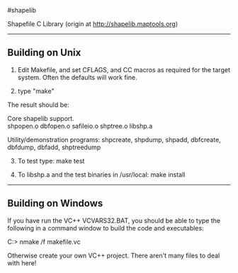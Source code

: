 
#shapelib

Shapefile C Library (origin at http://shapelib.maptools.org)

---

Building on Unix
----------------

1) Edit Makefile, and set CFLAGS, and CC macros as required for the
   target system.  Often the defaults will work fine.

2) type "make" 

The result should be:

Core shapelib support.  
  shpopen.o
  dbfopen.o
  safileio.o
  shptree.o
  libshp.a

Utility/demonstration programs:
  shpcreate, shpdump, shpadd, dbfcreate, dbfdump, dbfadd, shptreedump

3) To test type:
  make test

4) To libshp.a and the test binaries in /usr/local:
  make install 

---

Building on Windows
-------------------

If you have run the VC++ VCVARS32.BAT, you should be able to type the 
following in a command window to build the code and executables:

C:>  nmake /f makefile.vc 

Otherwise create your own VC++ project.  There aren't many files to deal with
here!

